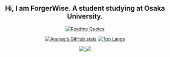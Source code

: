<div align="center">

## Hi, I am ForgerWise. A student studying at Osaka University.

[![Readme Quotes](https://quotes-github-readme.vercel.app/api?type=horizontal&theme=dark&quote=The%20only%20ones%20who%20should%20be%20coding%20are%20those%20who%20are%20prepared%20to%20write%20code.
)](https://github.com/piyushsuthar/github-readme-quotes)

[![Anurag's GitHub stats](https://github-readme-stats.vercel.app/api?username=ForgerWise&show_icons=true&layout=compact&hide=issues&line_height=24)](https://github.com/ForgerWise/github-readme-stats)
[![Top Langs](https://github-readme-stats.vercel.app/api/top-langs/?username=ForgerWise&layout=compact&hide=c%2B%2B)](https://github.com/ForgerWise/github-readme-stats)

<a href="https://github.com/ForgerWise/battlesnake-duel">
  <img src="https://github-readme-stats.vercel.app/api/pin/?username=ForgerWise&repo=battlesnake-duel" />
</a>
<a href="https://github.com/ForgerWise/battlesnake-solo">
  <img src="https://github-readme-stats.vercel.app/api/pin/?username=ForgerWise&repo=battlesnake-solo" />
</a>

</div>
